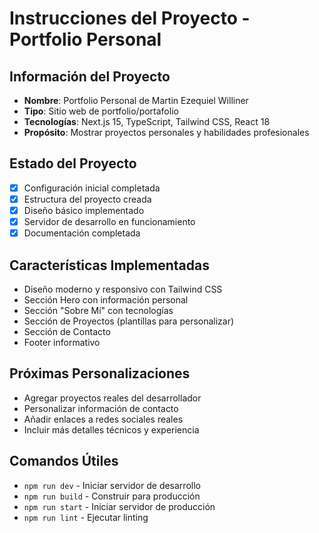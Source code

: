 # Instrucciones del Proyecto - Portfolio Personal

## Información del Proyecto
- **Nombre**: Portfolio Personal de Martin Ezequiel Williner
- **Tipo**: Sitio web de portfolio/portafolio
- **Tecnologías**: Next.js 15, TypeScript, Tailwind CSS, React 18
- **Propósito**: Mostrar proyectos personales y habilidades profesionales

## Estado del Proyecto
- [x] Configuración inicial completada
- [x] Estructura del proyecto creada
- [x] Diseño básico implementado
- [x] Servidor de desarrollo en funcionamiento
- [x] Documentación completada

## Características Implementadas
- Diseño moderno y responsivo con Tailwind CSS
- Sección Hero con información personal
- Sección "Sobre Mí" con tecnologías
- Sección de Proyectos (plantillas para personalizar)
- Sección de Contacto
- Footer informativo

## Próximas Personalizaciones
- Agregar proyectos reales del desarrollador
- Personalizar información de contacto
- Añadir enlaces a redes sociales reales
- Incluir más detalles técnicos y experiencia

## Comandos Útiles
- `npm run dev` - Iniciar servidor de desarrollo
- `npm run build` - Construir para producción
- `npm run start` - Iniciar servidor de producción
- `npm run lint` - Ejecutar linting

